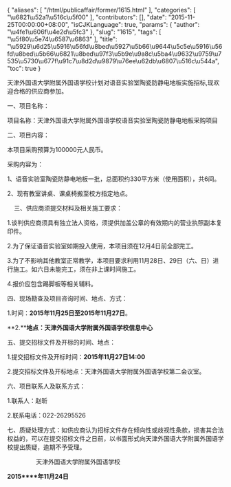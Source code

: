{
    "aliases": [
        "/html/publicaffair/former/1615.html"
    ],
    "categories": [
        "\u6821\u52a1\u516c\u5f00"
    ],
    "contributors": [],
    "date": "2015-11-25T00:00:00+08:00",
    "isCJKLanguage": true,
    "params": {
        "author": "\u4fe1\u606f\u4e2d\u5fc3"
    },
    "slug": "1615",
    "tags": [
        "\u5f80\u5e74\u6587\u6863"
    ],
    "title": "\u5929\u6d25\u5916\u56fd\u8bed\u5927\u5b66\u9644\u5c5e\u5916\u56fd\u8bed\u5b66\u6821\u8bed\u97f3\u5b9e\u9a8c\u5ba4\u9632\u9759\u7535\u5730\u677f\u91c7\u8d2d\u9879\u76ee\u62db\u6807\u516c\u544a",
    "toc": true
}

天津外国语大学附属外国语学校计划对语音实验室陶瓷防静电地板实施招标,现欢迎合格的供应商参加。




一、项目名称：




项目名称：天津外国语大学附属外国语学校语音实验室陶瓷防静电地板采购项目




二、项目内容：




本项目采购预算为100000元人民币。




采购内容为： 




1、语音实验室陶瓷防静电地板一批，总面积约330平方米（使用面积），共6间。




2、现有教室讲桌、课桌椅搬至校方指定地点。




    三、供应商须提交材料及相关施工要求：




1.谈判供应商须具有独立法人资格，须提供加盖公章的有效期内的营业执照副本复印件。




2.为了保证语音实验室如期投入使用，本项目须在12月4日前全部完工。




3.为了不影响其他教室正常教学，本项目要求利用11月28日、29日（六、日）进行施工。如六日未能完工，须在非上课时间施工。




4.报价应包含踢脚板等相关辅料。




四、现场勘查及项目咨询时间、地点、方式：




1.时间：**2015年11月25日至2015年11月27日**。




**2.****地点：天津外国语大学附属外国语学校信息中心**




五、提交招标文件及开标的时间、地点：




1.提交招标文件及开标时间：**2015年11月27日14:00**




2.提交招标文件及开标地点：天津外国语大学附属外国语学校第二会议室。




六、项目联系人及联系方式：




1.联系人：赵昕




2.联系电话：022-26295526




七、质疑处理方式：如供应商认为招标文件存在倾向性或歧视性条款，损害其合法权益的，可以在提交招标文件之日前，以书面形式向天津外国语大学附属外国语学校提出质疑，逾期不予受理。









                 天津外国语大学附属外国语学校




**2015****年11月24日**


